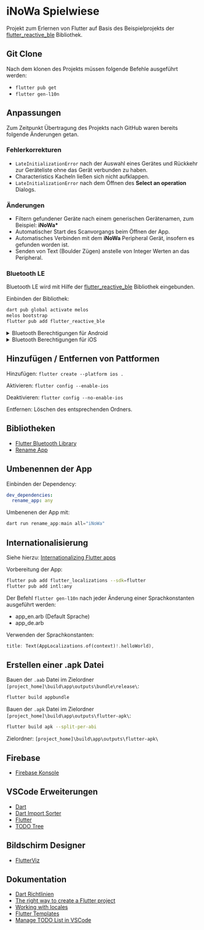 # iNoWa Spielwiese

Projekt zum Erlernen von Flutter auf Basis des Beispielprojekts der [flutter_reactive_ble](https://github.com/PhilipsHue/flutter_reactive_ble) Bibliothek.

## Git Clone

Nach dem klonen des Projekts müssen folgende Befehle ausgeführt werden:

- `flutter pub get`
- `flutter gen-l10n `

## Anpassungen

Zum Zeitpunkt Übertragung des Projekts nach GitHub waren bereits folgende Änderungen getan.

### Fehlerkorrekturen

- `LateInitializationError` nach der Auswahl eines Gerätes und Rückkehr zur Geräteliste ohne das Gerät verbunden zu haben.
- Characteristics Kacheln ließen sich nicht aufklappen.
- `LateInitializationError` nach dem Öffnen des **Select an operation** Dialogs.

### Änderungen

- Filtern gefundener Geräte nach einem generischen Gerätenamen, zum Beispiel: **iNoWa\***
- Automatischer Start des Scanvorgangs beim Öffnen der App.
- Automatisches Verbinden mit dem **iNoWa** Peripheral Gerät, insofern es gefunden worden ist.
- Senden von Text (Boulder Zügen) anstelle von Integer Werten an das Peripheral.

### Bluetooth LE

Bluetooth LE wird mit Hilfe der [flutter_reactive_ble](https://pub.dev/packages/flutter_reactive_ble) Bibliothek eingebunden.

Einbinden der Bibliothek:

```bash
dart pub global activate melos
melos bootstrap
flutter pub add flutter_reactive_ble
```
<details>
<summary>Bluetooth Berechtigungen für Android</summary>

Die Berechtigungen werden in der Datei `[project_home]\android\app\src\main\AndroidManifest.xml` abgelegt:

<manifest xmlns:android="http://schemas.android.com/apk/res/android">

```xml
    <uses-feature android:name="android.hardware.bluetooth_le" android:required="true" />
    <uses-permission android:name="android.permission.BLUETOOTH_SCAN" />
    <uses-permission android:name="android.permission.BLUETOOTH_CONNECT" />
    <uses-permission android:name="android.permission.ACCESS_FINE_LOCATION" android:maxSdkVersion="30" />
    <uses-permission android:name="android.permission.ACCESS_COARSE_LOCATION" android:maxSdkVersion="30" />

    <application>
    ...
    </application>
</manifest>
```

</details>

<details>
<summary>Bluetooth Berechtigungen für iOS</summary>

Die Berechtigungen werden in der Datei `[project_home]\android\app\src\main\AndroidManifest.xml` abgelegt:

<manifest xmlns:android="http://schemas.android.com/apk/res/android">

```xml
<?xml version="1.0" encoding="UTF-8"?>
<!DOCTYPE plist PUBLIC "-//Apple//DTD PLIST 1.0//EN" "http://www.apple.com/DTDs/PropertyList-1.0.dtd">
<plist version="1.0">
    <dict>
        <!-- iOS13 and higher -->
        <key>NSBluetoothAlwaysUsageDescription</key>
        <string>This app needs access to Bluetooth to function properly.</string>
        <!-- iOS12 and lower -->
        <key>NSBluetoothPeripheralUsageDescription</key>
        <string>This app needs access to Bluetooth to function properly.</string>
        ```
    </dict>
</plist>
```

</details>
<p>

## Hinzufügen / Entfernen von Pattformen

Hinzufügen: `flutter create --platform ios .`

Aktivieren: `flutter config --enable-ios`

Deaktivieren: `flutter config --no-enable-ios`

Entfernen: Löschen des entsprechenden Ordners.

## Bibliotheken

- [Flutter Bluetooth Library](https://pub.dev/packages/flutter_reactive_ble)
- [Rename App](https://pub.dev/packages/rename_app)

## Umbenennen der App

Einbinden der Dependency:

```yaml
dev_dependencies:
  rename_app: any
```

Umbenenen der App mit:

```dart
dart run rename_app:main all="iNoWa"
```

## Internationalisierung

Siehe hierzu: [Internationalizing Flutter apps](https://docs.flutter.dev/ui/accessibility-and-internationalization/internationalization)

Vorbereitung der App:

```bash
flutter pub add flutter_localizations --sdk=flutter
flutter pub add intl:any
```

Der Befehl `flutter gen-l10n` nach jeder Änderung einer Sprachkonstanten ausgeführt werden:

- app_en.arb (Default Sprache)
- app_de.arb

Verwenden der Sprachkonstanten:

```dart
title: Text(AppLocalizations.of(context)!.helloWorld),
```

## Erstellen einer .apk Datei

Bauen der `.aab` Datei im Zielordner `[project_home]\build\app\outputs\bundle\release\`:

```bash
flutter build appbundle
```

Bauen der `.apk` Datei im Zielordner `[project_home]\build\app\outputs\flutter-apk\`:

```bash
flutter build apk --split-per-abi
```

Zielordner: `[project_home]\build\app\outputs\flutter-apk\`

## Firebase

- [Firebase Konsole](https://console.firebase.google.com/project/inowa-923ad/overview?hl=de)

## VSCode Erweiterungen

- [Dart](https://marketplace.visualstudio.com/items?itemName=Dart-Code.dart-code)
- [Dart Import Sorter](https://marketplace.visualstudio.com/items?itemName=aziznal.dart-import-sorter)
- [Flutter](https://marketplace.visualstudio.com/items?itemName=Dart-Code.flutter)
- [TODO Tree](https://marketplace.visualstudio.com/items?itemName=Gruntfuggly.todo-tree)

## Bildschirm Designer

- [FlutterViz](https://flutterviz.com/)

## Dokumentation

- [Dart Richtlinien](https://dart.dev/effective-dart/style)
- [The right way to create a Flutter project](https://themobilecoder.com/the-right-way-to-create-a-flutter-project/)
- [Working with locales](https://stackoverflow.com/questions/50923906/how-to-get-timezone-language-and-county-id-in-flutter-by-the-location-of-device)
- [Flutter Templates](https://www.fluttertemplates.dev/widgets/must_haves/)
- [Manage TODO List in VSCode](https://medium.com/@EclecticCoder/manage-todo-list-in-vscode-beb53774d776)

